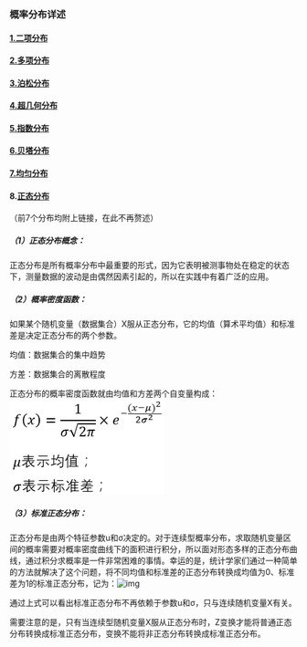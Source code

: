 ### 概率分布详述

#### [1.二项分布](https://mp.weixin.qq.com/s?__biz=MjM5MTI5MDgxOA==&mid=2650099314&idx=1&sn=de7165d6aa7f63cd7982c97949c4d3e9&chksm=beb62adf89c1a3c9b061821508d847973e680019b7d9d111e85cb87cfbb8f02fede9101aa152&scene=21#wechat_redirect)

#### [2.多项分布](https://mp.weixin.qq.com/s?__biz=MjM5MTI5MDgxOA==&mid=2650099501&idx=1&sn=89021f502eb9ba13d73f6305654fa8c9&chksm=beb62b8089c1a2960c0bf9ab8f3d9c8692463b5e91b490b080dc75044868a6fb3d45ea01ee43&scene=21#wechat_redirect)

#### [3.泊松分布](http://mp.weixin.qq.com/s?__biz=MjM5MTI5MDgxOA==&mid=2650099389&idx=1&sn=d2a9cccf5627c2cb880e7d46a01537d1&chksm=beb62a1089c1a306d6b7fcfa937b7eac78260e837e72fc29ea8818ee34e4e1d27d97d3bb105c&scene=21#wechat_redirect)

#### [4.超几何分布](http://mp.weixin.qq.com/s?__biz=MjM5MTI5MDgxOA==&mid=2650099620&idx=1&sn=12ec667f16454874b1d263349149b6d7&chksm=beb62b0989c1a21f43e23f896f5adb44d001a95488323155f0727900fe1879902617dbb8d034&scene=21#wechat_redirect)

#### [5.指数分布](http://mp.weixin.qq.com/s?__biz=MjM5MTI5MDgxOA==&mid=2650099540&idx=1&sn=1f2c8f5e1bdde5ff3ee0b72edc5f9ebe&chksm=beb62bf989c1a2efe15c830ec2718813461e2f3baee5d739bcc5f6ddb620ec8894878988d635&scene=21#wechat_redirect)

#### [6.贝塔分布](http://mp.weixin.qq.com/s?__biz=MjM5MTI5MDgxOA==&mid=2650099463&idx=1&sn=656f5c1030a71ea63ddeb7c47af362a9&chksm=beb62baa89c1a2bc69ef7349f33fa5727c0db013110cbfae0fb1babacdcf35dbc3b2333fc629&scene=21#wechat_redirect)

#### [7.均匀分布](http://mp.weixin.qq.com/s?__biz=MjM5MTI5MDgxOA==&mid=2650099593&idx=1&sn=5f8a9586e503a1dccea953bd7b5cd9c3&chksm=beb62b2489c1a232b768595b2f63544e08a14477eaaf6181487505d3a3d06016d284831b4dd1&scene=21#wechat_redirect)

#### 8.<u>正态分布</u> 

（前7个分布均附上链接，在此不再赘述）

##### （1）正态分布概念：

正态分布是所有概率分布中最重要的形式，因为它表明被测事物处在稳定的状态下，测量数据的波动是由偶然因素引起的，所以在实践中有着广泛的应用。

##### （2）概率密度函数：

如果某个随机变量（数据集合）X服从正态分布，它的均值（算术平均值）和标准差是决定正态分布的两个参数。

均值：数据集合的集中趋势

方差：数据集合的离散程度

正态分布的概率密度函数就由均值和方差两个自变量构成：![](https://github.com/Zoenamed/Learn-Data-mining/blob/master/img/4.webp)

##### （3）标准正态分布：

正态分布是由两个特征参数u和σ决定的。对于连续型概率分布，求取随机变量区间的概率需要对概率密度曲线下的面积进行积分，所以面对形态多样的正态分布曲线，通过积分求概率是一件非常困难的事情。幸运的是，统计学家们通过一种简单的方法就解决了这个问题，将不同均值和标准差的正态分布转换成均值为0、标准差为1的标准正态分布，记为：![img](5)

通过上式可以看出标准正态分布不再依赖于参数u和σ，只与连续随机变量X有关。

需要注意的是，只有当连续型随机变量X服从正态分布时，Z变换才能将普通正态分布转换成标准正态分布，变换不能将非正态分布转换成标准正态分布。



